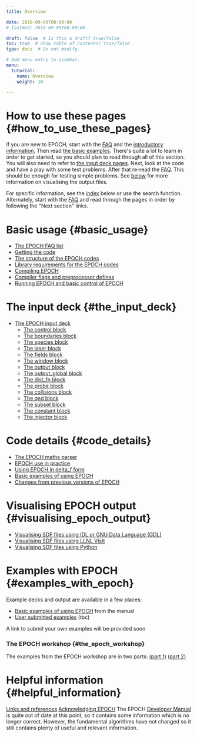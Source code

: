 ```yaml
---
title: Overview

date: 2018-09-09T00:00:00
# lastmod: 2018-09-09T00:00:00

draft: false  # Is this a draft? true/false
toc: true  # Show table of contents? true/false
type: docs  # Do not modify.

# Add menu entry to sidebar.
menu:
  tutorial:
    name: Overview
    weight: 10

---
```


# How to use these pages {#how_to_use_these_pages}

If you are new to EPOCH, start with the [FAQ][FAQ] and
the [ introductory information.](#basic_usage) Then read [the
basic examples][Basic_examples]. There's quite a lot to
learn in order to get started, so you should plan to read through all of
this section. You will also need to refer to [the input deck
pages][input_deck]. Next, look at the code and have a
play with some test problems. After that re-read the
[FAQ][FAQ]. This should be enough for testing simple
problems. See [below](#visualising_epoch_output) for more
information on visualising the output files.

For specific information, see the
[index](#epoch_manual_index) below or use the search
function. Alternately, start with the [FAQ][FAQ] and
read through the pages in order by following the "Next section" links.

# Basic usage {#basic_usage}

-   [The EPOCH FAQ list][FAQ]
-   [Getting the code][FAQ__how_do_i_obtain_the_code]
-   [The structure of the EPOCH codes][Structure]
-   [Library requirements for the EPOCH codes][Libraries]
-   [Compiling EPOCH][Compiling]
-   [Compiler flags and preprocessor defines][Compiler_Flags]
-   [Running EPOCH and basic control of EPOCH][Running]

# The input deck {#the_input_deck}

-   [The EPOCH input deck][input_deck]
    * [The control block][input_deck_control]
    * [The boundaries block][input_deck_boundaries]
    * [The species block][input_deck_species]
    * [The laser block][input_deck_laser]
    * [The fields block][input_deck_fields]
    * [The window block][input_deck_window]
    * [The output block][input_deck_output_block]
    * [The output_global block][input_deck_output_global]
    * [The dist_fn block][input_deck_dist_fn]
    * [The probe block][input_deck_probe]
    * [The collisions block][input_deck_collisions]
    * [The qed block][input_deck_qed]
    * [The subset block][input_deck_subset]
    * [The constant block][input_deck_constant]
    * [The injector block][Input_deck_injector]

# Code details {#code_details}

-   [The EPOCH maths parser][maths_parser]
-   [EPOCH use in practice][Using_EPOCH_in_practice]
-   [Using EPOCH in delta_f form][Using_delta_f]
-   [Basic examples of using EPOCH][Basic_examples]
-   [Changes from previous versions of EPOCH][Previous_versions]

# Visualising EPOCH output {#visualising_epoch_output}

- [Visualising SDF files using IDL or GNU Data
  Language (GDL)][Visualising_SDF_files_with_IDL_or_GDL]
- [Visualising SDF files using LLNL VisIt][Visualising_SDF_files_with_LLNL_VisIt]
- [Visualising SDF files using Python][Python]

# Examples with EPOCH {#examples_with_epoch}

Example decks and output are available in a few places:

-   [Basic examples of using EPOCH][Basic_examples]
    from the manual
-   [User submitted examples][Landing] (tbc)

A link to submit your own examples will be provided soon

### The EPOCH workshop {#the_epoch_workshop}

The examples from the EPOCH workshop are in two parts: [(part
1)][Workshop_examples] [(part
2)][Workshop_examples_continued]

# Helpful information {#helpful_information}

[Links and references][Links]
[Acknowledging EPOCH][Acknowledging_EPOCH]
The EPOCH [Developer
Manual](https://cfsa-pmw.warwick.ac.uk/EPOCH/epoch/wikis/Downloads) is
quite out of date at this point, so it contains some information which
is no longer correct. However, the fundamental algorithms have not
changed so it still contains plenty of useful and relevant information.


<!-- ########################  Cross references  ######################## -->


[Acknowledging_EPOCH]: /tutorial/acknowledging_epoch
[Basic_examples]: /tutorial/basic_examples
[Basic_examples__focussing_a_gaussian_beam]: /tutorial/basic_examples/#focussing_a_gaussian_beam
[Binary_files]: /tutorial/binary_files
[Calculable_particle_properties]: /tutorial/calculable_particle_properties
[Compiler_Flags]: /tutorial/compiler_flags
[Compiling]: /tutorial/compiling
[FAQ]: /tutorial/faq
[FAQ__how_do_i_obtain_the_code]: /tutorial/faq/#how_do_i_obtain_the_code
[Input_deck]: /tutorial/input_deck
[Input_deck_adf]: /tutorial/input_deck_adf
[Input_deck_boundaries]: /tutorial/input_deck_boundaries
[Input_deck_boundaries__cpml_boundary_conditions]: /tutorial/input_deck_boundaries/#cpml_boundary_conditions
[Input_deck_boundaries__thermal_boundary_conditions]: /tutorial/input_deck_boundaries/#thermal_boundary_conditions
[Input_deck_collisions]: /tutorial/input_deck_collisions
[Input_deck_constant]: /tutorial/input_deck_constant
[Input_deck_control]: /tutorial/input_deck_control
[Input_deck_control__basics]: /tutorial/input_deck_control/#basics
[Input_deck_control__maxwell_solvers]: /tutorial/input_deck_control/#maxwell_solvers
[Input_deck_control__requesting_output_dumps_at_run_time]: /tutorial/input_deck_control/#requesting_output_dumps_at_run_time
[Input_deck_control__stencil_block]: /tutorial/input_deck_control/#stencil_block
[Input_deck_control__strided_current_filtering]: /tutorial/input_deck_control/#strided_current_filtering
[Input_deck_dist_fn]: /tutorial/input_deck_dist_fn
[Input_deck_fields]: /tutorial/input_deck_fields
[Input_deck_injector]: /tutorial/input_deck_injector
[Input_deck_injector__keys]: /tutorial/input_deck_injector/#keys
[Input_deck_laser]: /tutorial/input_deck_laser
[Input_deck_operator]: /tutorial/input_deck_operator
[Input_deck_output__directives]: /tutorial/input_deck_output/#directives
[Input_deck_output_block]: /tutorial/input_deck_output_block
[Input_deck_output_block__derived_variables]: /tutorial/input_deck_output_block/#derived_variables
[Input_deck_output_block__directives]: /tutorial/input_deck_output_block/#directives
[Input_deck_output_block__dumpmask]: /tutorial/input_deck_output_block/#dumpmask
[Input_deck_output_block__multiple_output_blocks]: /tutorial/input_deck_output_block/#multiple_output_blocks
[Input_deck_output_block__particle_variables]: /tutorial/input_deck_output_block/#particle_variables
[Input_deck_output_block__single-precision_output]: /tutorial/input_deck_output_block/#single-precision_output
[Input_deck_output_global]: /tutorial/input_deck_output_global
[Input_deck_particle_file]: /tutorial/input_deck_particle_file
[Input_deck_probe]: /tutorial/input_deck_probe
[Input_deck_qed]: /tutorial/input_deck_qed
[Input_deck_species]: /tutorial/input_deck_species
[Input_deck_species__arbitrary_distribution_functions]: /tutorial/input_deck_species/#arbitrary_distribution_functions
[Input_deck_species__ionisation]: /tutorial/input_deck_species/#ionisation
[Input_deck_species__maxwell_juttner_distributions]: /tutorial/input_deck_species/#maxwell_juttner_distributions
[Input_deck_species__particle_migration_between_species]: /tutorial/input_deck_species/#particle_migration_between_species
[Input_deck_species__species_boundary_conditions]: /tutorial/input_deck_species/#species_boundary_conditions
[Input_deck_subset]: /tutorial/input_deck_subset
[Input_deck_window]: /tutorial/input_deck_window
[Landing]: /tutorial/landing
[Landing_Page]: /tutorial/landing_page
[Libraries]: /tutorial/libraries
[Links]: /tutorial/links
[Maths_parser]: /tutorial/Maths_parser
[Maths_parser__functions]: /tutorial/maths_parser/#functions
[Non-thermal_initial_conditions]: /tutorial/non-thermal_initial_conditions
[Previous_versions]: /tutorial/previous_versions
[Python]: /tutorial/python
[Running]: /tutorial/running
[SDF_Landing_Page]: /tutorial/sdf_landing_page
[Structure]: /tutorial/structure
[Using_EPOCH_in_practice]: /tutorial/Using_EPOCH_in_practice
[Using_EPOCH_in_practice__manually_overriding_particle_parameters_set_by_the_autoloader]: /tutorial/using_epoch_in_practice/#manually_overriding_particle_parameters_set_by_the_autoloader
[Using_EPOCH_in_practice__parameterising_input_decks]: /tutorial/using_epoch_in_practice/#parameterising_input_decks
[Using_delta_f]: /tutorial/using_delta_f
[Visualising_SDF_files_with_IDL_or_GDL]: /tutorial/visualising_sdf_files_with_idl_or_gdl
[Visualising_SDF_files_with_LLNL_VisIt]: /tutorial/visualising_sdf_files_with_llnl_visit
[Workshop_examples]: /tutorial/workshop_examples
[Workshop_examples__a_2d_laser]: /tutorial/workshop_examples/#a_2d_laser
[Workshop_examples__a_basic_em-field_simulation]: /tutorial/workshop_examples/#a_basic_em-field_simulation
[Workshop_examples__getting_the_example_decks_for_this_workshop]: /tutorial/workshop_examples/#getting_the_example_decks_for_this_workshop
[Workshop_examples__specifying_particle_species]: /tutorial/workshop_examples/#specifying_particle_species
[Workshop_examples_continued]: /tutorial/workshop_examples_continued
